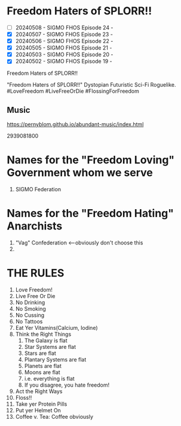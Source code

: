 # Freedom Haters of SPLORR!!

  - [ ] 20240508 - SIGMO FHOS Episode 24 - 
  - [x] 20240507 - SIGMO FHOS Episode 23 - 
  - [x] 20240506 - SIGMO FHOS Episode 22 - 
  - [x] 20240505 - SIGMO FHOS Episode 21 - 
  - [x] 20240503 - SIGMO FHOS Episode 20 - 
  - [x] 20240502 - SIGMO FHOS Episode 19 - 

Freedom Haters of SPLORR!!

"Freedom Haters of SPLORR!!" Dystopian Futuristic Sci-Fi Roguelike. #LoveFreedom #LiveFreeOrDie #FlossingForFreedom

## Music
https://pernyblom.github.io/abundant-music/index.html

2939081800

# Names for the "Freedom Loving" Government whom we serve

1. SIGMO Federation

# Names for the "Freedom Hating" Anarchists

1. "Vag" Confederation <--obviously don't choose this
1. 

# THE RULES

1. Love Freedom!
1. Live Free Or Die
1. No Drinking
1. No Smoking
1. No Cussing
1. No Tattoos
1. Eat Yer Vitamins(Calcium, Iodine)
1. Think the Right Things
    1. The Galaxy is flat
    1. Star Systems are flat
    1. Stars are flat
    1. Plantary Systems are flat
    1. Planets are flat
    1. Moons are flat
    1. i.e. everything is flat
    1. If you disagree, you hate freedom!
1. Act the Right Ways
1. Floss!!
1. Take yer Protein Pills
1. Put yer Helmet On
1. Coffee v. Tea: Coffee obviously